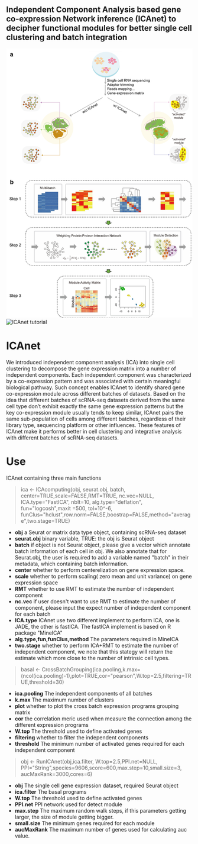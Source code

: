 ## Independent Component Analysis based gene co-expression Network inference (ICAnet) to decipher functional modules for better single cell clustering and batch integration
![ICAnet](https://github.com/WWXkenmo/ICAnet/blob/master/figure-m1.png)
![ICAnet tutorial](http://htmlpreview.github.io/?https://github.com/WWXkenmo/ICAnet/blob/master/ICA_tutoral.nb.html)
# ICAnet
We introduced independent component analysis (ICA) into single cell clustering to decompose the gene expression matrix into a number of independent components. Each independent component was characterized by a co-expression pattern and was associated with certain meaningful biological pathway. Such concept enables ICAnet to identify shared gene co-expression module across different batches of datasets. Based on the idea that different batches of scRNA-seq datasets derived from the same cell type don’t exhibit exactly the same gene expression patterns but the key co-expression module usually tends to keep similar, ICAnet pairs the same sub-population of cells among different batches, regardless of their library type, sequencing platform or other influences. These features of ICAnet make it performs better in cell clustering and integrative analysis with different batches of scRNA-seq datasets.

# Use
ICAnet containing three main functions
> ica <- ICAcomputing(obj, seurat.obj, batch, center=TRUE,scale=FALSE,RMT=TRUE, nc.vec=NULL, ICA.type="FastICA", nbIt=10, alg.type="deflation",
                          fun="logcosh",maxit =500, tol=10^-6, funClus="hclust",row.norm=FALSE,boostrap=FALSE,method="average",two.stage=TRUE)
* **obj**
a Seurat or matrix data type object, containing scRNA-seq dataset
* **seurat.obj**
binary variable, TRUE: the obj is Seurat object
* **batch**
if object is not Seurat object, please give a vector which annotate batch information of each cell in obj. We also annotate that for Seurat.obj, the user is required to add a variable named "batch" in their metadata, which containing batch information.
* **center**
whether to perform centerelization on gene expression space.
* **scale**
whether to perform scaling( zero mean and unit variance) on gene expression space
* **RMT**
whether to use RMT to estimate the number of independent component
* **nc.vec**
if user doesn't want to use RMT to estimate the number of component, please input the expect number of independent component for each batch
* **ICA.type**
ICAnet use two different implement to perform ICA, one is JADE, the other is fastICA. The fastICA implement is based on R package "MineICA"
* **alg.type,fun,funClus,method**
The parameters required in MineICA
* **two.stage**
whether to perform ICA+RMT to estimate the number of independent component, we note that this stategy will return the estimate which more close to the number of intrinsic cell types.

> basal <- CrossBatchGrouping(ica.pooling,k.max=(ncol(ica.pooling)-1),plot=TRUE,cor="pearson",W.top=2.5,filtering=TRUE,threshold=30)
* **ica.pooling**
The independent components of all batches
* **k.max**
The maximum number of clusters
* **plot**
whether to plot the cross batch expression programs grouping matrix
* **cor**
the correlation meric used when measure the connection among the different expression programs
* **W.top**
The threshold used to define activated genes
* **filtering**
whether to filter the independent components
* **threshold**
The minimum number of activated genes required for each independent component

> obj  <- RunICAnet(obj,ica.filter, W.top=2.5,PPI.net=NULL, PPI="String",species=9606,score=600,max.step=10,small.size=3,
                      aucMaxRank=3000,cores=6)
* **obj**
The single cell gene expression dataset, required Seurat object
* **ica.filter**
The basal programs
* **W.top**
The threshold used to define activated genes
* **PPI.net**
PPI network used for detect module
* **max.step**
The maximum random walk steps, if this parameters getting larger, the size of module getting bigger.
* **small.size**
The minimum genes required for each module
* **aucMaxRank**
The maximum number of genes used for calculating auc value.
